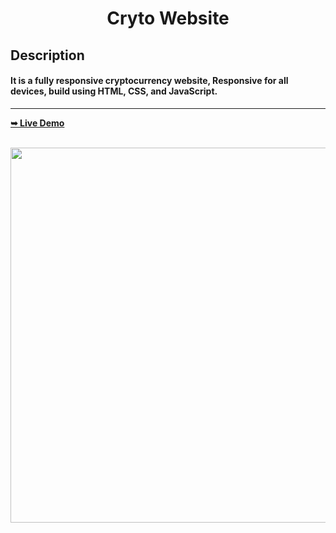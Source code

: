 <div align="center">
  <h1> <b> Cryto Website <b> </h1>
</div>

  <h2>Description</h2>
  <h4> It is a fully responsive cryptocurrency website, Responsive for all devices, build using HTML, CSS, and JavaScript.
</h4>
<hr>

  <a href="https://kennethcoder5.github.io/Crypto-Website/"><strong>➥ Live Demo</strong></a>

<br />
<div align="center">
<img src="https://u.today/sites/default/files/styles/736x/public/2022-03/13717.jpg" alt="" width="600">
</div>

